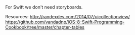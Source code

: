 For Swift we don't need storyboards.

Resources:
http://randexdev.com/2014/07/uicollectionview/
https://github.com/vandadnp/iOS-8-Swift-Programming-Cookbook/tree/master/chapter-tables
